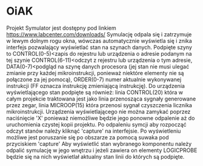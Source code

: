 # OiAK
Projekt
Symulator jest dostępny pod linkiem https://www.labcenter.com/downloads/
Symulację odpala się i zatrzymuje w lewym dolnym rogu okna, wówczas automatycznie wyświetla się i znika interfejs pozwalający wyświetlać stan na szynach danych.
Podpięte szyny to CONTROL(0-5)<zapis do rejestru lub urządzenia o adresie podanym na tej szynie CONTROL(6-11)<odczyt z rejestru lub urządzenia o tym adresie, DATA(0-7)<podgląd na szynę danych procesora (jej stan nie musi ulegać zmianie przy każdej mikroinstrukcji, ponieważ niektóre elementy nie są połączone za jej pomocą), ORDER(0-7) numer aktualnie wykonywanej instrukcji (FF oznacza instrukcję zmieniającą instrukcję).
Do urządzenia wyświetlającego stan podpięte są również: linia CONTROL(20) która w całym projekcie traktowana jest jako linia przenosząca sygnały generowane przez zegar, linia MICROOP(15) która przenosi sygnał czyszczenia licznika mikroinstrukcji.
Urządzenia wyświetlającego nie można zamykać poprzez naciśnięcie 'X' ponieważ niemożliwe będzie jego ponowne odpalenie aż do uruchomienia czystej kopii projektu.
Po odpaleniu symcji aby rozpocząć odczyt stanów należy kliknąć 'capture' na interfejsie. 
Po wyświetleniu możliwe jest poruszanie się po obszarze za pomocą suwaka pod przyciskiem 'capture'
Aby wyświetlić stan wybranego komponentu należy odpalić symulację w jego wnętrzu i jeżeli zawiera on elementy LOGICPROBE będzie się na nich wyświetlał aktualny stan linii do których są podpięte.

